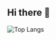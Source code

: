 ## Hi there 👋

![Top Langs](https://github-readme-stats.vercel.app/api/top-langs/?username=SuYLing)
